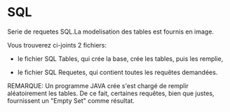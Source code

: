 # SQL
Serie de requetes SQL.La modelisation des tables est fournis en image.


Vous trouverez ci-joints 2 fichiers:


- le fichier SQL Tables, qui crée la base, crée les tables, puis les remplie,

- le fichier SQL Requetes, qui contient toutes les requêtes demandées.


REMARQUE: Un programme JAVA crée  s'est chargé de remplir aléatoirement les tables.
De ce fait, certaines requêtes, bien que justes, fournissent un "Empty Set" comme résultat.

